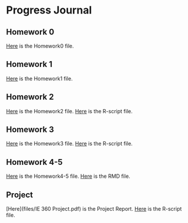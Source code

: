 # Progress Journal

## Homework 0 

[Here](files/IE360_Spring21_Homework0.html) is the Homework0 file.

## Homework 1

[Here](files/IE360_Spring21_Homework1.html) is the Homework1 file.

## Homework 2

[Here](files/IE360_Spring21_Homework2.html) is the Homework2 file.
[Here](files/ie360-hw2.R) is the R-script file.

## Homework 3

[Here](files/IE360-Spring21-Homework3.html) is the Homework3 file.
[Here](files/ie360-hw3.R) is the R-script file.

## Homework 4-5

[Here](files/IE360---HW45.html) is the Homework4-5 file.
[Here](files/IE360-HW45.Rmd) is the RMD file.

## Project

[Here](files/IE 360 Project.pdf) is the Project Report.
[Here](files/ie360_proje.R) is the R-script file.

